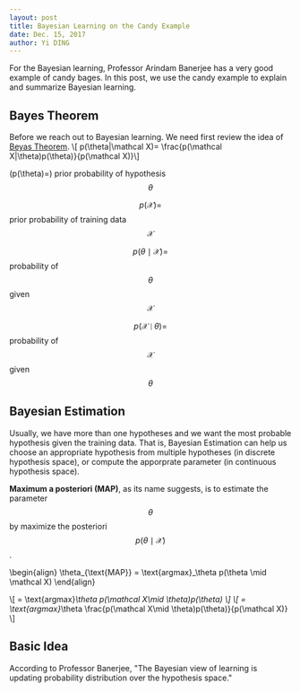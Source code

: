 ```yaml
--- 
layout: post
title: Bayesian Learning on the Candy Example
date: Dec. 15, 2017
author: Yi DING
---
```


[comment]: # (Use the candy example to explain Bayesian learning)

For the Bayesian learning, Professor Arindam Banerjee has a very good example of candy bages. In this post, we use the candy example to explain and summarize Bayesian learning.

## Bayes Theorem
Before we reach out to Bayesian learning. We need first review the idea of [Beyas Theorem](http://www.cs.cmu.edu/afs/cs/project/theo-20/www/mlbook/ch6.pdf).
\\[ p(\theta|\mathcal X)= \frac{p(\mathcal X|\theta)p(\theta)}{p(\mathcal X)}\\]

\(p(\theta)=\) prior probability of hypothesis $$\theta$$

$$p(\mathcal X)=$$ prior probability of training data $$\mathcal X$$

$$p(\theta\mid\mathcal X)=$$ probability of $$\theta$$ given $$\mathcal X$$

$$p(\mathcal X\mid\theta)=$$ probability of $$\mathcal X$$ given $$\theta$$

## Bayesian Estimation
Usually, we have more than one hypotheses and we want the most probable hypothesis given the training data. That is, Bayesian Estimation can help us choose an appropriate hypothesis from multiple hypotheses (in discrete hypothesis space), or compute the apporprate parameter (in continuous hypothesis space).

**Maximum a posteriori (MAP)**, as its name suggests, is to estimate the parameter $$\theta$$ by maximize the posteriori $$p(\theta\mid\mathcal X)$$.

\begin{align}
\theta_{\text{MAP}} = \text{argmax}_\theta p(\theta \mid \mathcal X)
\end{align}

\\[ = \text{argmax}_\theta p(\mathcal X\mid \theta)p(\theta) \\]
\\[ = \text{argmax}_\theta \frac{p(\mathcal X\mid \theta)p(\theta)}{p(\mathcal X)} \\]


## Basic Idea
According to Professor Banerjee, "The Bayesian view of learning is updating probability distribution over the hypothesis space."